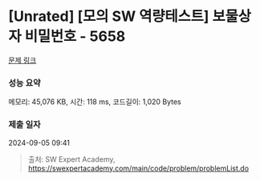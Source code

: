 # [Unrated] [모의 SW 역량테스트] 보물상자 비밀번호 - 5658 

[문제 링크](https://swexpertacademy.com/main/code/problem/problemDetail.do?contestProbId=AWXRUN9KfZ8DFAUo) 

### 성능 요약

메모리: 45,076 KB, 시간: 118 ms, 코드길이: 1,020 Bytes

### 제출 일자

2024-09-05 09:41



> 출처: SW Expert Academy, https://swexpertacademy.com/main/code/problem/problemList.do